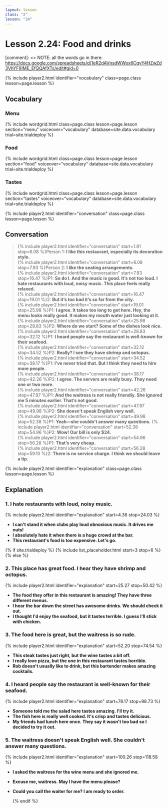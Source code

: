 ```yaml
---
layout: lesson
class: "2"
lesson: "24"
---
```



# Lesson 2.24: Food and drinks  

[comment]: <> NOTE: all the words go in there: https://docs.google.com/spreadsheets/d/1eR2dAVnsdWWox6CqvY4HZwZd3VhYF9IME_EfQQAfXTs/edit#gid=0

{% include player2.html identifier="vocabulary" class=page.class lesson=page.lesson %}
## Vocabulary 

### Menu

{% include wordgrid.html 
		class=page.class 
		lesson=page.lesson 
		section="menu"
		voiceover="vocabulary"
		database=site.data.vocabulary 
		trial=site.trialdeploy %}    

### Food
{% include wordgrid.html 
		class=page.class 
		lesson=page.lesson 
		section="food"
		voiceover="vocabulary"
		database=site.data.vocabulary 
		trial=site.trialdeploy %}    

### Tastes
{% include wordgrid.html 
		class=page.class 
		lesson=page.lesson 
		section="tastes"
		voiceover="vocabulary"
		database=site.data.vocabulary 
		trial=site.trialdeploy %}     


{% include player2.html identifier="conversation" class=page.class lesson=page.lesson %}

## Conversation

> {% include player2.html identifier="conversation" start=1.81 stop=6.08 %}Person 1: **I like this restaurant, especially its decoration style.**   
> {% include player2.html identifier="conversation" start=6.08 stop=7.93 %}Person 2: **I like the seating arrangements.**    
> {% include player2.html identifier="conversation" start=7.93 stop=16.47 %}P1: **So do I. And the music is good. It’s not too loud. I hate restaurants with loud, noisy music. This place feels really relaxed.**    
> {% include player2.html identifier="conversation" start=16.47 stop=19.01 %}2: **But it’s too bad it’s so far from the city.**  
> {% include player2.html identifier="conversation" start=19.01 stop=25.98 %}P1: **I agree. It takes too long to get here. Hey, the menu looks really good. It makes my mouth water just looking at it.**  
> {% include player2.html identifier="conversation" start=25.98 stop=28.83 %}P2: **Where do we start? Some of the dishes look nice.**  
> {% include player2.html identifier="conversation" start=28.83 stop=32.12 %}P1: **I heard people say the restaurant is well-known for their seafood.**    
> {% include player2.html identifier="conversation" start=32.12 stop=34.52 %}P2: **Really? I see they have shrimp and octopus.**  
> {% include player2.html identifier="conversation" start=34.52 stop=38.17 %}P1: **I’ve never tried that. But I think they need to hire more people.**  
> {% include player2.html identifier="conversation" start=38.17 stop=42.26 %}P2: **I agree. The servers are really busy. They need one or two more.**  
> {% include player2.html identifier="conversation" start=42.26 stop=47.97 %}P1: **And the waitress is not really friendly. She ignored me 5 minutes earlier. That’s not good.**    
> {% include player2.html identifier="conversation" start=47.97 stop=49.98 %}P2: **She doesn't speak English very well.**  
> {% include player2.html identifier="conversation" start=49.98 stop=52.38 %}P1: **Yeah—she couldn’t answer many questions.** 
> {% include player2.html identifier="conversation" start=52.38 stop=54.96 %}P2: **Wow! Our bill is only $24.**  
> {% include player2.html identifier="conversation" start=54.96 stop=56.28 %}P1: **That’s very cheap.**    
> {% include player2.html identifier="conversation" start=56.28 stop=59.10 %}2: **There is no service charge. I think we should leave a tip.**  

{% include player2.html identifier="explanation" class=page.class lesson=page.lesson %}
 

## Explanation
### 1.  I hate restaurants with loud, noisy music.
{% include player2.html identifier="explanation" start=4.36 stop=24.03 %}
- **I can't stand it when clubs play loud obnoxious music. It drives me nuts!**
- **I absolutely hate it when there is a huge crowd at the bar.**
- **This restaurant's food is too expensive. Let's go.**


{% if site.trialdeploy %}
  {% include list_placeholder.html start=3 stop=6 %}
  {% else %}


### 2. This place has great food. I hear they have shrimp and octopus.
{% include player2.html identifier="explanation" start=25.27 stop=50.42 %}
- **The food they offer in this restaurant is amazing! They have three different menus.**
- **I hear the bar down the street has awesome drinks. We should check it out.**
- **I thought I'd enjoy the seafood, but it tastes terrible. I guess I'll stick with chicken.**

### 3. The food here is great, but the waitress is so rude. 
{% include player2.html identifier="explanation" start=52.20 stop=74.54 %}
- **This steak tastes just right, but the wine tastes a bit off.**
- **I really love pizza, but the one in this restaurant tastes horrible.**
- **Rob doesn't usually like to drink, but this bartender makes amazing cocktails.**


### 4. I heard people say the restaurant is well-known for their seafood.
{% include player2.html identifier="explanation" start=76.17 stop=98.73 %}
- **Someone told me the salad here tastes amazing. I'll try it.**
- **The fish here is really well cooked. It's crisp and tastes delicious.**
- **My friends had lunch here once. They say it wasn't too bad so I decided to try it out.**

### 5. The waitress doesn't speak English well. She couldn't answer many questions.
{% include player2.html identifier="explanation" start=100.26 stop=118.58 %}
- **I asked the waitress for the wine menu and she ignored me.**
- **Excuse me, waitress. May I have the menu please?**
- **Could you call the waiter for me? I am ready to order.**

  {% endif %}
